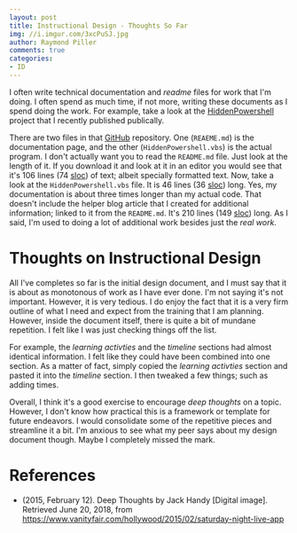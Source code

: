 ```yaml
---
layout: post
title: Instructional Design - Thoughts So Far
img: //i.imgur.com/3xcPuSJ.jpg
author: Raymond Piller
comments: true
categories:
- ID
---
```

I often write technical documentation and *readme* files for work that I'm doing.
I often spend as much time, if not more, writing these documents as I spend doing the work.
For example, take a look at the [HiddenPowershell](https://github.com/UNT-CAS/HiddenPowershell) project that I recently published publically.

There are two files in that [GitHub](https://github.com) repository.
One (`REAEME.md`) is the documentation page, and the other (`HiddenPowershell.vbs`) is the actual program.
I don't actually want you to read the `README.md` file.
Just look at the length of it.
If you download it and look at it in an editor you would see that it's 106 lines (74 [sloc](https://en.wikipedia.org/wiki/Source_lines_of_code)) of text; albeit specially formatted text.
Now, take a look at the `HiddenPowershell.vbs` file.
It is 46 lines (36 [sloc](https://en.wikipedia.org/wiki/Source_lines_of_code)) long.
Yes, my documentation is about three times longer than my actual code.
That doesn't include the helper blog article that I created for additional information; linked to it from the `README.md`.
It's 210 lines (149 [sloc](https://en.wikipedia.org/wiki/Source_lines_of_code)) long.
As I said, I'm used to doing a lot of additional work besides just the *real work*.

# Thoughts on Instructional Design

All I've completes so far is the initial design document, and I must say that it is about as monotonous of work as I have ever done.
I'm not saying it's not important.
However, it is very tedious.
I do enjoy the fact that it is a very firm outline of what I need and expect from the training that I am planning.
However, inside the document itself, there is quite a bit of mundane repetition.
I felt like I was just checking things off the list.

For example, the *learning activties* and the *timeline* sections had almost identical information.
I felt like they could have been combined into one section.
As a matter of fact, simply copied the *learning activties* section and pasted it into the *timeline* section.
I then tweaked a few things; such as adding times.

Overall, I think it's a good exercise to encourage *deep thoughts* on a topic.
However, I don't know how practical this is a framework or template for future endeavors.
I would consolidate some of the repetitive pieces and streamline it a bit.
I'm anxious to see what my peer says about my design document though.
Maybe I completely missed the mark.

# References

- (2015, February 12). Deep Thoughts by Jack Handy [Digital image]. Retrieved June 20, 2018, from https://www.vanityfair.com/hollywood/2015/02/saturday-night-live-app